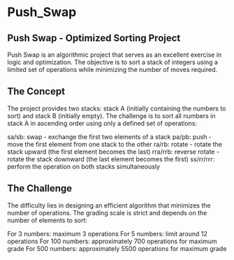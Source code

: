 # Push_Swap

## Push Swap - Optimized Sorting Project

Push Swap is an algorithmic project that serves as an excellent exercise in logic and optimization. The objective is to sort a stack of integers using a limited set of operations while minimizing the number of moves required.

## The Concept

The project provides two stacks: stack A (initially containing the numbers to sort) and stack B (initially empty). The challenge is to sort all numbers in stack A in ascending order using only a defined set of operations:

sa/sb: swap - exchange the first two elements of a stack
pa/pb: push - move the first element from one stack to the other
ra/rb: rotate - rotate the stack upward (the first element becomes the last)
rra/rrb: reverse rotate - rotate the stack downward (the last element becomes the first)
ss/rr/rrr: perform the operation on both stacks simultaneously

## The Challenge
The difficulty lies in designing an efficient algorithm that minimizes the number of operations. The grading scale is strict and depends on the number of elements to sort:

For 3 numbers: maximum 3 operations
For 5 numbers: limit around 12 operations
For 100 numbers: approximately 700 operations for maximum grade
For 500 numbers: approximately 5500 operations for maximum grade
